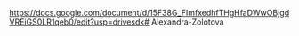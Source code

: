 https://docs.google.com/document/d/15F38G_FImfxedhfTHgHfaDWwOBjgdVREiGS0LR1qeb0/edit?usp=drivesdk# Alexandra-Zolotova
